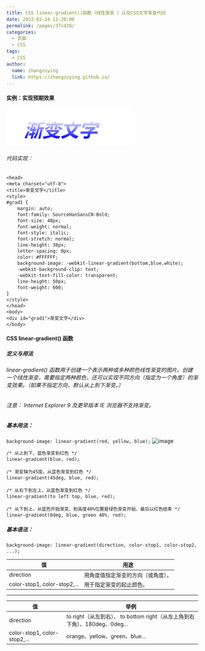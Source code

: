 ```yaml
---
title: CSS linear-gradient()函数（线性渐变 ）以及CSS文字渐变代码
date: 2022-02-24 11:20:00
permalink: /pages/37cd28/
categories:
  - 页面
  - CSS
tags:
  - CSS
author: 
  name: zhangzuying
  link: https://zhangzuying.github.io/
---
```

#### 实例：实现预期效果
![image](./../../.vuepress/public/img/css10_1.png)
###### 代码实现：
```
<head>
<meta charset="utf-8"> 
<title>渐变文字</title> 
<style>
#grad1 {
    margin: auto;
    font-family: SourceHanSansCN-Bold;
    font-size: 48px;
    font-weight: normal;
    font-style: italic;
    font-stretch: normal;
    line-height: 38px;
    letter-spacing: 0px;
    color: #FFFFFF;
    background-image: -webkit-linear-gradient(bottom,blue,white);
    -webkit-background-clip: text;
    -webkit-text-fill-color: transparent;
    line-height: 50px;
    font-weight: 600;
}
</style>
</head>
<body>
<div id="grad1">渐变文字</div>
</body>
```
#### CSS linear-gradient() 函数
##### 定义与用法
###### linear-gradient() 函数用于创建一个表示两种或多种颜色线性渐变的图片。创建一个线性渐变，需要指定两种颜色，还可以实现不同方向（指定为一个角度）的渐变效果。（如果不指定方向，默认从上到下渐变。）
###### 注意： Internet Explorer 9 及更早版本 IE 浏览器不支持渐变。
##### 基本用法：
```background-image: linear-gradient(red, yellow, blue);```
![image](../../.vuepress/public/img/css10-2.png)
```
/* 从上到下，蓝色渐变到红色 */
linear-gradient(blue, red);
 
/* 渐变轴为45度，从蓝色渐变到红色 */
linear-gradient(45deg, blue, red);
 
/* 从右下到左上、从蓝色渐变到红色 */
linear-gradient(to left top, blue, red);
 
/* 从下到上，从蓝色开始渐变、到高度40%位置是绿色渐变开始、最后以红色结束 */
linear-gradient(0deg, blue, green 40%, red);
```
##### 基本语法：
```
background-image: linear-gradient(direction, color-stop1, color-stop2, ...);
```
| 值	  | 用途  |
| ------------ | ------------ |
| direction  | 用角度值指定渐变的方向（或角度）。  | 
| color-stop1, color-stop2,...	  | 用于指定渐变的起止颜色。  |

------------



| 值	  | 举例  |
| ------------ | ------------ |
| direction  | to right（从左到右）、 to bottom right（从左上角到右下角）、180deg、0deg... | 
| color-stop1, color-stop2,...	  | orange、yellow、green、blue...  |

